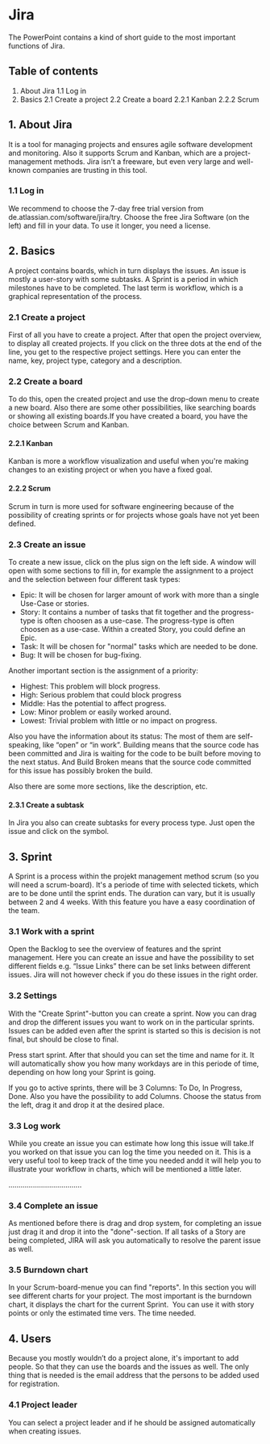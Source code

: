# Jira

The PowerPoint contains a kind of short guide to the most important functions of Jira.

## Table of contents

1. About Jira
1.1 Log in
2. Basics
2.1 Create a project
2.2 Create a board
2.2.1 Kanban
2.2.2 Scrum

## 1. About Jira

It is a tool for managing projects and ensures agile software development and monitoring. Also it supports Scrum and Kanban, which are a project-management methods. 
Jira isn’t a freeware, but even very large and well-known companies are trusting in this tool.

### 1.1 Log in

We recommend to choose the 7-day free trial version from de.atlassian.com/software/jira/try. Choose the free Jira Software (on the left) and fill in your data. To use it longer, you need a license. 

## 2. Basics

A project contains boards, which in turn displays the issues. 
An issue is mostly a user-story with some subtasks.
A Sprint is a period in which milestones have to be completed. 
The last term is workflow, which is a graphical representation of the process.

### 2.1 Create a project

First of all you have to create a project. After that open the project overview, to display all created projects. 
If you click on the three dots at the end of the line, you get to the respective project settings. 
Here you can enter the name, key, project type, category and a description.

### 2.2 Create a board

To do this, open the created project and use the drop-down menu to create a new board. Also there are some other possibilities, like searching boards or showing all existing boards.If you have created a board, you have the choice between Scrum and Kanban. 

#### 2.2.1 Kanban

Kanban is more a workflow visualization and useful when you're making changes to an existing project or when you have a fixed goal. 

#### 2.2.2 Scrum

Scrum in turn is more used for software engineering because of the possibility of creating sprints or for projects whose goals have not yet been defined.

### 2.3 Create an issue

To create a new issue, click on the plus sign on the left side. A window will open with some sections to fill in, for example the assignment to a project and the selection between four different task types: 
* Epic: It will be chosen for larger amount of work with more than a single Use-Case or stories.
* Story: It contains a number of tasks that fit together and the progress-type is often choosen as a use-case. The progress-type is often choosen as a use-case. Within a created Story, you could define an Epic.
* Task: It will be chosen for "normal" tasks which are needed to be done.
* Bug: It will be chosen for bug-fixing. 

Another important section is the assignment of a priority:
* Highest: This problem will block progress.
* High: Serious problem that could block progress
* Middle: Has the potential to affect progress.
* Low: Minor problem or easily worked around.
* Lowest: Trivial problem with little or no impact on progress.

Also you have the information about its status: 
The most of them are self-speaking, like “open” or “in work”. Building means that the source code has been committed and Jira is waiting for the code to be built before moving to the next status. And Build Broken means that the source code committed for this issue has possibly broken the build.

Also there are some more sections, like the description, etc. 

#### 2.3.1 Create a subtask

In Jira you also can create subtasks for every process type. Just open the issue and click on the symbol.

## 3. Sprint

A Sprint is a process within the projekt management method scrum (so you will need a scrum-board). It's a periode of time with selected tickets, which are to be done until the sprint ends. The duration can vary, but it is usually between 2 and 4 weeks. With this feature you have a easy coordination of the team.

### 3.1 Work with a sprint

Open the Backlog to see the overview of features and the sprint management. Here you can create an issue and have the possibility to set different fields e.g. “Issue Links” there can be set links between different issues. Jira will not however check if you do these issues in the right order.
 
### 3.2 Settings

With the "Create Sprint"-button you can create a sprint. Now you can drag and drop the different issues you want to work on in the particular sprints. Issues can be added even after the sprint is started so this is decision is not final, but should be close to final.

Press start sprint. After that should you can set the time and name for it. It will automatically show you how many workdays are in this periode of time, depending on how long your Sprint is going.

If you go to active sprints, there will be 3 Columns: To Do, In Progress, Done. Also you have the possibility to add Columns.
Choose the status from the left, drag it and drop it at the desired place.

### 3.3 Log work

While you create an issue you can estimate how long this issue will take.If you worked on that issue you can log the time you needed on it. This is a very useful tool to keep track of the time you needed andd it will help you to illustrate your workflow in charts, which will be mentioned a little later.

....................................

### 3.4 Complete an issue

As mentioned before there is drag and drop system, for completing an issue just drag it and drop it into the "done"-section. 
If all tasks of a Story are being completed, JIRA will ask you automatically to resolve the parent issue as well.

### 3.5 Burndown chart

In your Scrum-board-menue you can find "reports". In this section you will see different charts for your project. The most important is the burndown chart, it displays the chart for the current Sprint. 
You can use it with story points or only the estimated time vers. The time needed.

## 4. Users

Because you mostly wouldn’t do a project alone, it's important to add people. So that they can use the boards and the issues as well.
The only thing that is needed is the email address that the persons to be added used for registration.

### 4.1 Project leader

You can select a project leader and if he should be assigned automatically when creating issues.
